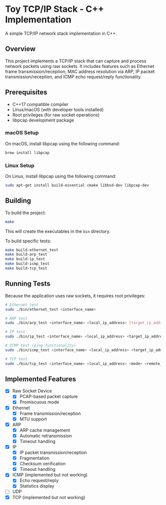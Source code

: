 # Toy TCP/IP Stack - C++ Implementation

A simple TCP/IP network stack implementation in C++.

## Overview

This project implements a TCP/IP stack that can capture and process network packets using raw sockets. It includes features such as Ethernet frame transmission/reception, MAC address resolution via ARP, IP packet transmission/reception, and ICMP echo request/reply functionality.

## Prerequisites

- C++17 compatible compiler
- Linux/macOS (with developer tools installed)
- Root privileges (for raw socket operations)
- libpcap development package

### macOS Setup

On macOS, install libpcap using the following command:

```bash
brew install libpcap
```

### Linux Setup

On Linux, install libpcap using the following command:

```bash
sudo apt-get install build-essential cmake libbsd-dev libpcap-dev
```

## Building

To build the project:

```bash
make
```

This will create the executables in the `bin` directory.

To build specific tests:

```bash
make build-ethernet_test
make build-arp_test
make build-ip_test
make build-icmp_test
make build-tcp_test
```

## Running Tests

Because the application uses raw sockets, it requires root privileges:

```bash
# Ethernet test
sudo ./bin/ethernet_test <interface_name>

# ARP test
sudo ./bin/arp_test <interface_name> <local_ip_address> [target_ip_address]

# IP test
sudo ./bin/ip_test <interface_name> <local_ip_address> <target_ip_address>

# ICMP test (ping functionality)
sudo ./bin/icmp_test <interface_name> <local_ip_address> <target_ip_address> [count]

# TCP test
sudo ./bin/tcp_test <interface_name> <local_ip_address> <mode> <remote_ip_address> [port]
```

## Implemented Features

- [x] Raw Socket Device
  - [x] PCAP-based packet capture
  - [x] Promiscuous mode
- [x] Ethernet
  - [x] Frame transmission/reception
  - [x] MTU support
- [x] ARP
  - [x] ARP cache management
  - [x] Automatic retransmission
  - [x] Timeout handling
- [x] IP
  - [x] IP packet transmission/reception
  - [x] Fragmentation
  - [x] Checksum verification
  - [x] Timeout handling
- [x] ICMP (implemented but not working)
  - [x] Echo request/reply
  - [x] Statistics display
- [ ] UDP
- [x] TCP (implemented but not working)
